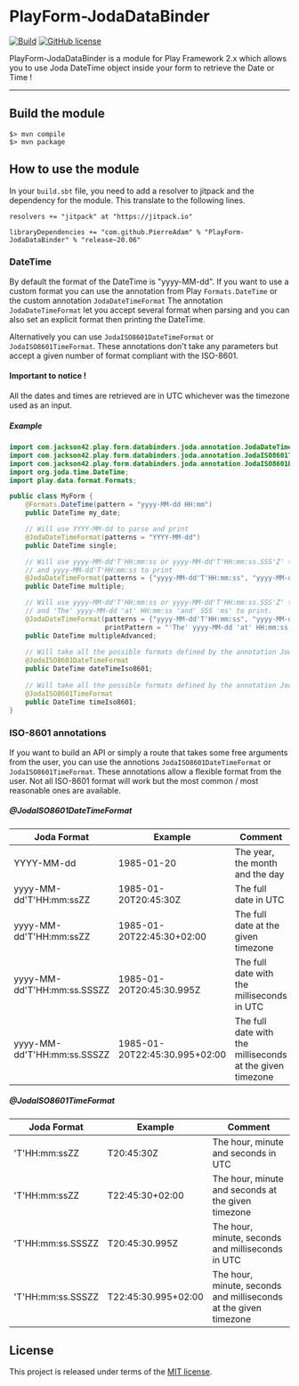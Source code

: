# PlayForm-JodaDataBinder

[![Build](https://img.shields.io/travis-ci/PierreAdam/PlayForm-JodaDataBinder.svg?branch=master&style=flat)](https://travis-ci.org/PierreAdam/PlayForm-JodaDataBinder)
[![GitHub license](https://img.shields.io/badge/license-MIT-blue.svg)](https://raw.githubusercontent.com/PierreAdam/PlayForm-JodaDataBinder/master/LICENSE)

PlayForm-JodaDataBinder is a module for Play Framework 2.x which allows you to use Joda DateTime object inside your form to retrieve the Date or Time !
*****

## Build the module

```shell
$> mvn compile
$> mvn package
```


## How to use the module

In your ```build.sbt``` file, you need to add a resolver to jitpack and the dependency for the module. This translate to the following lines.

```sbtshell
resolvers += "jitpack" at "https://jitpack.io"

libraryDependencies += "com.github.PierreAdam" % "PlayForm-JodaDataBinder" % "release~20.06"
```


### DateTime

By default the format of the DateTime is "yyyy-MM-dd". If you want to use a custom format you can use the annotation from Play ```Formats.DateTime``` or the custom annotation ```JodaDateTimeFormat```
The annotation ```JodaDateTimeFormat``` let you accept several format when parsing and you can also set an explicit format then printing the DateTime. 

Alternatively you can use ```JodaISO8601DateTimeFormat``` or ```JodaISO8601TimeFormat```. These annotations don't take any parameters but accept a given number of format compliant with the ISO-8601. 

#### Important to notice !

All the dates and times are retrieved are in UTC whichever was the timezone used as an input.

##### Example

```java
import com.jackson42.play.form.databinders.joda.annotation.JodaDateTimeFormat;
import com.jackson42.play.form.databinders.joda.annotation.JodaISO8601TimeFormat;
import com.jackson42.play.form.databinders.joda.annotation.JodaISO8601DateTimeFormat;
import org.joda.time.DateTime;
import play.data.format.Formats;

public class MyForm {
    @Formats.DateTime(pattern = "yyyy-MM-dd HH:mm")
    public DateTime my_date;

    // Will use YYYY-MM-dd to parse and print
    @JodaDateTimeFormat(patterns = "YYYY-MM-dd")
    public DateTime single;

    // Will use yyyy-MM-dd'T'HH:mm:ss or yyyy-MM-dd'T'HH:mm:ss.SSS'Z' to parse
    // and yyyy-MM-dd'T'HH:mm:ss to print
    @JodaDateTimeFormat(patterns = {"yyyy-MM-dd'T'HH:mm:ss", "yyyy-MM-dd'T'HH:mm:ss.SSS'Z'"})
    public DateTime multiple;

    // Will use yyyy-MM-dd'T'HH:mm:ss or yyyy-MM-dd'T'HH:mm:ss.SSS'Z' to parse
    // and 'The' yyyy-MM-dd 'at' HH:mm:ss 'and' SSS 'ms' to print.
    @JodaDateTimeFormat(patterns = {"yyyy-MM-dd'T'HH:mm:ss", "yyyy-MM-dd'T'HH:mm:ss.SSS'Z'"},
                        printPattern = "'The' yyyy-MM-dd 'at' HH:mm:ss 'and' SSS 'ms'")
    public DateTime multipleAdvanced;
    
    // Will take all the possible formats defined by the annotation JodaISO8601DateTimeFormat.
    @JodaISO8601DateTimeFormat
    public DateTime dateTimeIso8601;
    
    // Will take all the possible formats defined by the annotation JodaISO8601TimeFormat.
    @JodaISO8601TimeFormat
    public DateTime timeIso8601;
}
```


### ISO-8601 annotations

If you want to build an API or simply a route that takes some free arguments from the user, you can use the annotions ```JodaISO8601DateTimeFormat``` or ```JodaISO8601TimeFormat```. These annotations allow a flexible format from the user. Not all ISO-8601 format will work but the most common / most reasonable ones are available.

##### @JodaISO8601DateTimeFormat

| Joda Format                  | Example                       | Comment                                                   |
|------------------------------|-------------------------------|-----------------------------------------------------------|
| YYYY-MM-dd                   | 1985-01-20                    | The year, the month and the day                           |
| yyyy-MM-dd'T'HH:mm:ssZZ      | 1985-01-20T20:45:30Z          | The full date in UTC                                      |
| yyyy-MM-dd'T'HH:mm:ssZZ      | 1985-01-20T22:45:30+02:00     | The full date at the given timezone                       |
| yyyy-MM-dd'T'HH:mm:ss.SSSZZ  | 1985-01-20T20:45:30.995Z      | The full date with the milliseconds in UTC                |
| yyyy-MM-dd'T'HH:mm:ss.SSSZZ  | 1985-01-20T22:45:30.995+02:00 | The full date with the milliseconds at the given timezone |

##### @JodaISO8601TimeFormat

| Joda Format        | Example             | Comment                                                          |
|--------------------|---------------------|------------------------------------------------------------------|
| 'T'HH:mm:ssZZ      | T20:45:30Z          | The hour, minute and seconds in UTC                              |
| 'T'HH:mm:ssZZ      | T22:45:30+02:00     | The hour, minute and seconds at the given timezone               |
| 'T'HH:mm:ss.SSSZZ  | T20:45:30.995Z      | The hour, minute, seconds and milliseconds in UTC                |
| 'T'HH:mm:ss.SSSZZ  | T22:45:30.995+02:00 | The hour, minute, seconds and milliseconds at the given timezone |


## License
This project is released under terms of the [MIT license](https://raw.githubusercontent.com/PierreAdam/PlayForm-JodaDataBinder/master/LICENSE).
